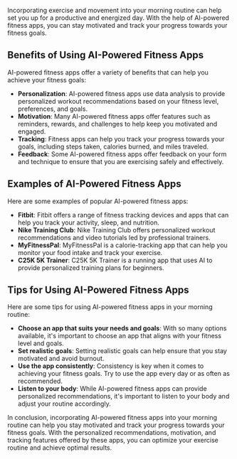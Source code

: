 
Incorporating exercise and movement into your morning routine can help set you up for a productive and energized day. With the help of AI-powered fitness apps, you can stay motivated and track your progress towards your fitness goals.

Benefits of Using AI-Powered Fitness Apps
-----------------------------------------

AI-powered fitness apps offer a variety of benefits that can help you achieve your fitness goals:

* **Personalization**: AI-powered fitness apps use data analysis to provide personalized workout recommendations based on your fitness level, preferences, and goals.
* **Motivation**: Many AI-powered fitness apps offer features such as reminders, rewards, and challenges to help keep you motivated and engaged.
* **Tracking**: Fitness apps can help you track your progress towards your goals, including steps taken, calories burned, and miles traveled.
* **Feedback**: Some AI-powered fitness apps offer feedback on your form and technique to ensure that you are exercising safely and effectively.

Examples of AI-Powered Fitness Apps
-----------------------------------

Here are some examples of popular AI-powered fitness apps:

* **Fitbit**: Fitbit offers a range of fitness tracking devices and apps that can help you track your activity, sleep, and nutrition.
* **Nike Training Club**: Nike Training Club offers personalized workout recommendations and video tutorials led by professional trainers.
* **MyFitnessPal**: MyFitnessPal is a calorie-tracking app that can help you monitor your food intake and track your exercise.
* **C25K 5K Trainer**: C25K 5K Trainer is a running app that uses AI to provide personalized training plans for beginners.

Tips for Using AI-Powered Fitness Apps
--------------------------------------

Here are some tips for using AI-powered fitness apps in your morning routine:

* **Choose an app that suits your needs and goals**: With so many options available, it's important to choose an app that aligns with your fitness level and goals.
* **Set realistic goals**: Setting realistic goals can help ensure that you stay motivated and avoid burnout.
* **Use the app consistently**: Consistency is key when it comes to achieving your fitness goals. Try to use the app every day or as often as recommended.
* **Listen to your body**: While AI-powered fitness apps can provide personalized recommendations, it's important to listen to your body and adjust your routine accordingly.

In conclusion, incorporating AI-powered fitness apps into your morning routine can help you stay motivated and track your progress towards your fitness goals. With the personalized recommendations, motivation, and tracking features offered by these apps, you can optimize your exercise routine and achieve optimal results.

